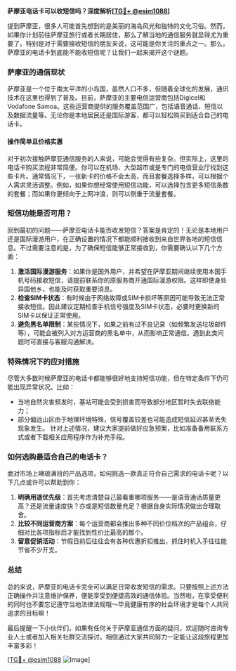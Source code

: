 **萨摩亚电话卡可以收短信吗？深度解析[[TG💪+ @esim1088](https://t.me/s/esim1088)]**

提到萨摩亚，很多人可能首先想到的是美丽的海岛风光和独特的文化习俗。然而，如果你计划前往萨摩亚旅行或者长期居住，那么了解当地的通信服务就显得尤为重要了。特别是对于需要接收短信的朋友来说，这可能是你关注的重点之一。那么，萨摩亚的电话卡到底能不能收短信呢？让我们一起来揭开这个谜题。

### 萨摩亚的通信现状

萨摩亚是一个位于南太平洋的小岛国，虽然人口不多，但随着全球化的发展，通讯技术在这里也得到了普及。目前，萨摩亚的主要电信运营商包括Digicel和Vodafone Samoa。这些运营商提供的服务覆盖范围广，包括语音通话、短信以及数据流量等。无论你是本地居民还是国际游客，都可以轻松购买到适合自己的电话卡。

#### 操作简单且价格实惠

对于初次接触萨摩亚通信服务的人来说，可能会觉得有些复杂。但实际上，这里的电话卡购买流程非常简便。你可以在机场、大型超市或是专门的电信营业厅找到这些卡片。通常情况下，一张新卡的价格不会太高，而且套餐选择多样，可以根据个人需求灵活调整。例如，如果你想经常使用短信功能，可以选择包含更多短信条数的套餐；而如果你更倾向于上网冲浪，则可以侧重于流量套餐。

### 短信功能是否可用？

回到最初的问题——萨摩亚电话卡能否收发短信？答案是肯定的！无论是本地用户还是国际漫游用户，在正确设置的情况下都能顺利接收到来自世界各地的短信信息。不过需要注意的是，为了确保短信能够正常接收到，你需要确认以下几个方面：

1. **激活国际漫游服务**：如果你是国外用户，并希望在萨摩亚期间继续使用本国手机号码接收短信，请提前联系你的原服务商开通国际漫游权限。这样即使身处异国他乡，也能及时获取重要消息。
2. **检查SIM卡状态**：有时候由于网络故障或SIM卡损坏等原因可能导致无法正常接收短信。因此建议定期检查手机信号强度及SIM卡状态，必要时更换新的SIM卡以保证正常使用。
3. **避免黑名单限制**：某些情况下，如果之前有过不良记录（如频繁发送垃圾邮件等），可能会被列入对方运营商的黑名单中，从而影响正常通信。遇到此类问题时可直接与客服沟通解决。

### 特殊情况下的应对措施

尽管大多数时候萨摩亚的电话卡都能够很好地支持短信功能，但在特定条件下仍可能出现异常状况。比如：
- 当地自然灾害频发时，基站可能会受到损害而导致部分地区暂时失去联络能力；
- 部分偏远山区由于地理环境特殊，信号覆盖较差也可能造成短信延迟甚至丢失现象发生。
针对上述情况，建议大家提前做好应急预案，比如准备备用联系方式或者下载相关应用程序作为补充手段。

### 如何选购最适合自己的电话卡？

面对市场上琳琅满目的产品选项，如何挑选一款真正符合自己需求的电话卡呢？以下几点或许可以帮助到你：

1. **明确用途优先级**：首先考虑清楚自己最看重哪项服务——是语音通话质量更高？还是流量速度快？亦或是短信数量充足？根据自身实际情况做出合理取舍。
2. **比较不同运营商方案**：每个运营商都会推出多种不同价位档次的产品组合，仔细对比各项指标后才能找到性价比最高的那个。
3. **留意促销活动**：节假日前后往往会有各种优惠折扣推出，抓住时机入手往往能节省不少开支。

### 总结

总的来说，萨摩亚的电话卡完全可以满足日常收发短信的需求。只要按照上述方法正确操作并注意维护保养，便能享受到便捷高效的通信体验。当然啦，在享受便利的同时也不要忘记遵守当地法律法规哦～毕竟健康有序的社会环境才是每个人共同追求的目标嘛！

最后提醒一下小伙伴们，如果有任何关于萨摩亚通信方面的疑问，欢迎随时咨询专业人士或者加入相关社群交流探讨。相信通过大家共同努力一定能让这段旅程更加丰富多彩！

[[TG💪+ @esim1088](https://t.me/s/esim1088) ![Image](https://i.postimg.cc/4NQfJmqS/Snipaste-2025-05-13-00-14-12.png)]
